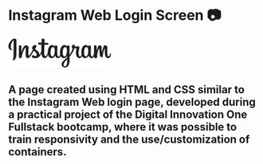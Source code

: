 # Instagram Web Login Screen :camera:
![Instagram Image](./img/instagram-logo.png)

## A page created using HTML and CSS similar to the Instagram Web login page, developed during a practical project of the Digital Innovation One Fullstack bootcamp, where it was possible to train responsivity and the use/customization of containers.
